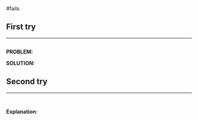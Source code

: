 #fails 
## First try
___
```go

```

**PROBLEM:**

**SOLUTION:**



## Second try
____
```go



```

**Explanation:**
